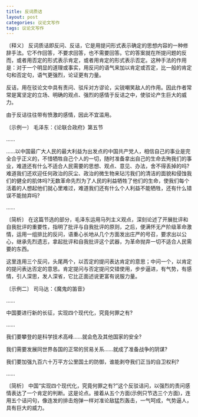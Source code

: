 ```yaml
---
title: 反词质诘
layout: post
categories: 议论文写作
tags: 议论文写作
---
```


〔释义〕 反词质诘即反问、反诘，它是用提问形式表示确定的思想内容的一种修辞手法。它不作回答，不要求回答，也不需要回答。它的答案就在所提问题的反而，或者用否定的形式表示肯定，或者用肯定的形式表示否定。这种手法的作用是：对于一个明显的道理或事实，用反问的语气来加以肯定或否定，比一般的肯定句和否定句，语气更强烈，论证更有力量。

反诘，用在驳论文中具有责问、驳斥对方谬论，尖锐嘲笑敌人的作用。因此作者常常是寓坚定的立场、明确的观点、强烈的感情于反诘之中，使驳论产生巨大的威力。

由于反诘往往带有愤激的感情，因此不宜滥用。

〔示例一〕 毛泽东：《论联合政府》第五节

……

……以中国最广大人民的最大利益为出发点的中国共产党人，相信自己的事业是完全合乎正义的，不惜牺牲自己个人的一切，随时准备拿出自己的生命去殉我们的事业，难道还有什么不适合人民需要的思想、观点、意见、办法，舍不得丢掉的吗?难道我们还欢迎任何政治的灰尘、政治的微生物来玷污我们的清洁的面貌和侵蚀我们的健全的肌体吗?无数革命先烈为了人民的利益牺牲了他们的生命，使我们每个活着的人想起他们就心里难过，难道我们还有什么个人利益不能牺牲，还有什么错误不能抛弃吗?

……

〔简析〕 在这篇节选的部分，毛泽东运用马列主义观点，深刻论述了开展批评和自我批评的重要性，指明了批评与自我批评的原则，之后，便满怀无产阶级革命激情，运用一组排比的反问，语重心长地从几个方面发出庄严的号召，要求出以公心，继承先烈遗志，拿起批评和自我批评这个武器，为革命抛弃一切不适合人民需要的东西。

这里连用三个反问，头尾两个，以否定的提问表达肯定的意思；中问一个，以肯定的提问表达否定的意思。肯定提问与否定提问交错使用，步步逼进，有气势，有感情，引人深思，发人深省，它比正面述说更富有说服力量。

〔示例二〕 司马达：《魔鬼的笛音》

……

中国要进行新的长征，实现四个现代化，究竟何罪之有?

……

我们要攀登的是科学技术高峰……就会危及其他国家的安全?

我们需要发展同世界各国的正常的贸易关系……就成了准备战争的阴谋?

我们要加强九百六十万平方公里国土的防御，谁能剥夺我们正当的自卫权利?

……

〔简析〕 中国“实现四个现代化，究竟何罪之有?”这个反驳诘问，以强烈的责问感情表达了一个肯定的判断。这是论点。接着从五个方面(示例只节选三个方面)，连用五个诘问句，像连发的排击炮弹一样对准论敌猛烈轰击，一气呵成，气势逼人，具有巨大的威力。 